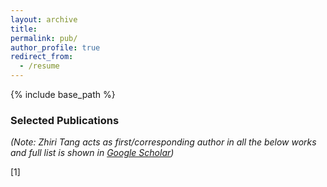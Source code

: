 ```yaml
---
layout: archive
title: 
permalink: pub/
author_profile: true
redirect_from:
  - /resume
---
```


{% include base_path %}

### Selected Publications
*(Note: Zhiri Tang acts as first/corresponding author in all the below works and full list is shown in [Google Scholar](https://scholar.google.com/citations?hl=zh-CN&user=EA6cp5IAAAAJ&view_op=list_works&authuser=2))* 


[1] 

